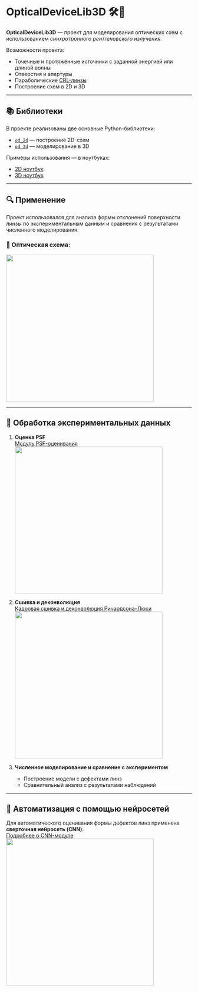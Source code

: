# OpticalDeviceLib3D 🛠️🔦

**OpticalDeviceLib3D** — проект для моделирования оптических схем с использованием *синхротронного рентгеновского излучения*.

Возможности проекта:
- Точечные и протяжённые источники с заданной энергией или длиной волны  
- Отверстия и апертуры  
- Параболические [CRL-линзы](https://en.wikipedia.org/wiki/Compound_refractive_lens)  
- Построение схем в 2D и 3D  

---

## 📚 Библиотеки

В проекте реализованы две основные Python-библиотеки:

- [`od_2d`](https://github.com/mamichberdey/OpticalDeviceLib3D/blob/main/opticaldevicelib_1d.py) — построение 2D-схем  
- [`od_3d`](https://github.com/mamichberdey/OpticalDeviceLib3D/blob/main/opticaldevicelib_2d.py) — моделирование в 3D  

Примеры использования — в ноутбуках:  
- [2D ноутбук](https://github.com/mamichberdey/OpticalDeviceLib3D/blob/main/test_1d.ipynb)  
- [3D ноутбук](https://github.com/mamichberdey/OpticalDeviceLib3D/blob/main/test_2d.ipynb)

---

## 🔍 Применение

Проект использовался для анализа формы отклонений поверхности линзы по экспериментальным данным и сравнения с результатами численного моделирования.

### 🔧 Оптическая схема:

<img src="https://github.com/user-attachments/assets/1ff41fb2-f32c-4329-9779-a010486bfca5" width="400"/>

---

## 🔬 Обработка экспериментальных данных

1. **Оценка PSF**  
   [Модуль PSF-оценивания](https://github.com/mamichberdey/OpticalDeviceLib3D/tree/main/PSF_ESTIMATOR)  
   <img src="https://github.com/user-attachments/assets/4463d0fe-d073-431a-b575-0755c654a37d" width="400"/>

2. **Сшивка и деконволюция**  
   [Кадровая сшивка и деконволюция Ричардсона–Люси](https://github.com/mamichberdey/OpticalDeviceLib3D/tree/main/FRAMES_PREPROCESSING)  
   <img src="https://github.com/user-attachments/assets/e2a2bf4f-baa7-4451-b7eb-17b7bb4b3278" width="400"/>

3. **Численное моделирование и сравнение с экспериментом**  
   - Построение модели с дефектами линз  
   - Сравнительный анализ с результатами наблюдений

---

## 🤖 Автоматизация с помощью нейросетей

Для автоматического оценивания формы дефектов линз применена **сверточная нейросеть (CNN)**:  
[Подробнее о CNN-модуле](https://github.com/mamichberdey/OpticalDeviceLib3D/tree/main/CNN_PROJECT)  
<img src="https://github.com/user-attachments/assets/54a63a14-30ef-4673-b7c9-40d82ee50eb4" width="400"/>
